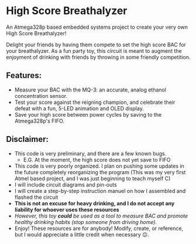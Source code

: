 # High Score Breathalyzer

An Atmega328p based embedded systems project to create your very own High Score Breathalyzer!

Delight your friends by having them compete to set the high score BAC for your breathalyzer.  As a fun party toy, this circuit is meant to augment the enjoyment of drinking with friends by throwing in some friendly competition.

## Features:
- Measure your BAC with the MQ-3: an accurate, analog ethanol concentration sensor.
- Test your score against the reigning champion, and celebrate their defeat with a fun, 5-LED animation and OLED display.
- Save your high score between power cycles by saving to the Atmega328p's FIFO.

## Disclaimer:
- This code is very preliminary, and there are a few known bugs.
  - E.G. At the moment, the high score does not yet save to FIFO
- This code is very poorly organized.  I plan on pushing some updates in the future completely reorganizing the program (This was my very first Atmel based project, and I was just beginning to teach myself C)
- I will include circuit diagrams and pin-outs
- I will create a step-by-step instruction manuel on how I assembled and flashed the circuit
- **This is not an excuse for heavy drinking, and I do not accept any liability for whoever uses these resources**
- _However, this toy **could** be used as a tool to measure BAC and promote healthy drinking habits (stop someone from driving home)._
- Enjoy! These resources are for anybody! Modify, create, or reference, but I would appreciate a little credit when necessary :wink:.
